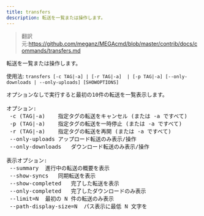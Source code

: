 ```yaml
---
title: transfers
description: 転送を一覧または操作します。
---
```


>翻訳元:https://github.com/meganz/MEGAcmd/blob/master/contrib/docs/commands/transfers.md

転送を一覧または操作します。

使用法: `transfers [-c TAG|-a] | [-r TAG|-a]  | [-p TAG|-a] [--only-downloads | --only-uploads] [SHOWOPTIONS]`
<pre>
オプションなしで実行すると最初の10件の転送を一覧表示します。

オプション:
 -c (TAG|-a)	指定タグの転送をキャンセル (または -a ですべて)
 -p (TAG|-a)	指定タグの転送を一時停止 (または -a ですべて)
 -r (TAG|-a)	指定タグの転送を再開 (または -a ですべて)
 --only-uploads	アップロード転送のみ表示/操作
 --only-downloads	ダウンロード転送のみ表示/操作

表示オプション:
 --summary	進行中の転送の概要を表示
 --show-syncs	同期転送を表示
 --show-completed	完了した転送を表示
 --only-completed	完了したダウンロードのみ表示
 --limit=N	最初の N 件の転送のみ表示
 --path-display-size=N	パス表示に最低 N 文字を
